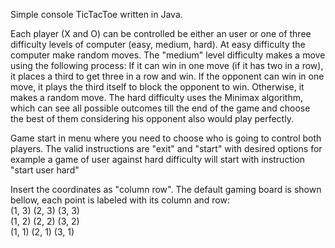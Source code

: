 Simple console TicTacToe written in Java.

Each player (X and O) can be controlled be either an user or one of three difficulty levels of computer (easy, medium, hard).
At easy difficulty the computer make random moves. 
The "medium" level difficulty makes a move using the following process:
    If it can win in one move (if it has two in a row), it places a third to get three in a row and win.
    If the opponent can win in one move, it plays the third itself to block the opponent to win.
    Otherwise, it makes a random move. 
The hard difficulty uses the Minimax algorithm, which can see all possible outcomes till the end of the game and choose the best of them considering his opponent also would play perfectly.    

Game start in menu where you need to choose who is going to control both players. The valid instructions are "exit" and "start"
with desired options for example a game of user against hard difficulty will start with instruction "start user hard"

Insert the coordinates as "column row". The default gaming board is shown bellow, each point is labeled with its column and row:    
(1, 3) (2, 3) (3, 3)  
(1, 2) (2, 2) (3, 2)  
(1, 1) (2, 1) (3, 1)  
